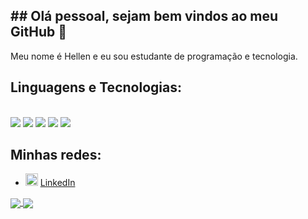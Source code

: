 ## ## Olá pessoal, sejam bem vindos ao meu GitHub 👋
Meu nome é Hellen e eu sou estudante de programação e tecnologia.


## Linguagens e Tecnologias:
 <br>
<img src="https://img.shields.io/badge/HTML5-E34F26?style=for-the-badge&logo=html5&logoColor=white"/>
<img src="https://img.shields.io/badge/CSS3-1572B6?style=for-the-badge&logo=css3&logoColor=white" />
<img src="https://img.shields.io/badge/JavaScript-323330?style=for-the-badge&logo=javascript&logoColor=F7DF1E" />
<img src="https://img.shields.io/badge/-Git-white?style=for-the-badge&logo=Git" />
<img src="https://img.shields.io/badge/GitHub-%2312100E.svg?&style=for-the-badge&logo=Github&logoColor=white" />

 
 ## Minhas redes:
<ul>
  <li>
<img src="https://user-images.githubusercontent.com/30157522/87161827-6cd77380-c29b-11ea-902a-725eeed60745.png" width="20" alt="Linkedin"> 
<a href="https://www.linkedin.com/in/iurygdeoliveira/](https://www.linkedin.com/in/hellen-silva-4924644264)" target="_blank" title="My LinkedIn">LinkedIn</a>
  </li>
</ul>


<a href="https://github.com/mgckaled?tab=repositories">
  <img align="center" src="https://github-readme-stats.vercel.app/api/top-langs/?username=mgckaled&theme=omni" />
</a>

<a href="https://github.com/mgckaled">
  <img align="center" src="https://github-readme-stats.vercel.app/api?username=mgckaled&show_icons=true&theme=omni" />
</a>
